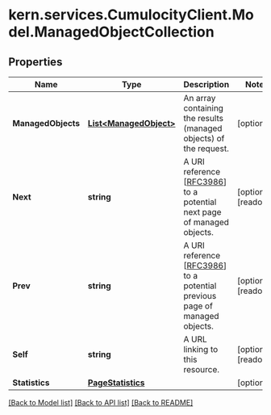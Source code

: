 # kern.services.CumulocityClient.Model.ManagedObjectCollection

## Properties

Name | Type | Description | Notes
------------ | ------------- | ------------- | -------------
**ManagedObjects** | [**List&lt;ManagedObject&gt;**](ManagedObject.md) | An array containing the results (managed objects) of the request. | [optional] 
**Next** | **string** | A URI reference [[RFC3986](https://tools.ietf.org/html/rfc3986)] to a potential next page of managed objects. | [optional] [readonly] 
**Prev** | **string** | A URI reference [[RFC3986](https://tools.ietf.org/html/rfc3986)] to a potential previous page of managed objects. | [optional] [readonly] 
**Self** | **string** | A URL linking to this resource. | [optional] [readonly] 
**Statistics** | [**PageStatistics**](PageStatistics.md) |  | [optional] 

[[Back to Model list]](../README.md#documentation-for-models) [[Back to API list]](../README.md#documentation-for-api-endpoints) [[Back to README]](../README.md)

